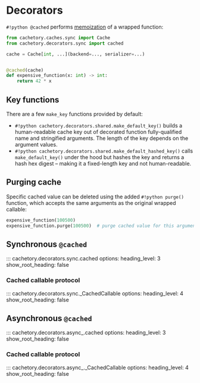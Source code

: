 # Decorators

`#!python @cached` performs [memoization](https://en.wikipedia.org/wiki/Memoization) of a wrapped function:

```python
from cachetory.caches.sync import Cache
from cachetory.decorators.sync import cached

cache = Cache[int, ...](backend=..., serializer=...)


@cached(cache)
def expensive_function(x: int) -> int:
    return 42 * x
```

## Key functions

There are a few `make_key` functions provided by default:

- `#!python cachetory.decorators.shared.make_default_key()` builds a human-readable cache key out of decorated function fully-qualified name and stringified arguments. The length of the key depends on the argument values.
- `#!python cachetory.decorators.shared.make_default_hashed_key()` calls `make_default_key()` under the hood but hashes the key and returns a hash hex digest – making it a fixed-length key and not human-readable.

## Purging cache

Specific cached value can be deleted using the added `#!python purge()` function, which accepts the same arguments as the original wrapped callable:

```python
expensive_function(100500)
expensive_function.purge(100500)  # purge cached value for this argument
```

## Synchronous `@cached`

::: cachetory.decorators.sync.cached
    options:
      heading_level: 3
      show_root_heading: false

### Cached callable protocol

::: cachetory.decorators.sync._CachedCallable
    options:
      heading_level: 4
      show_root_heading: false

## Asynchronous `@cached`

::: cachetory.decorators.async_.cached
    options:
      heading_level: 3
      show_root_heading: false

### Cached callable protocol

::: cachetory.decorators.async_._CachedCallable
    options:
      heading_level: 4
      show_root_heading: false
